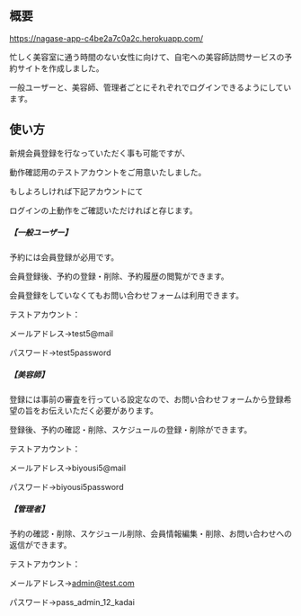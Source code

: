 
## 概要
https://nagase-app-c4be2a7c0a2c.herokuapp.com/

忙しく美容室に通う時間のない女性に向けて、自宅への美容師訪問サービスの予約サイトを作成しました。

一般ユーザーと、美容師、管理者ごとにそれぞれでログインできるようにしています。


## 使い方

新規会員登録を行なっていただく事も可能ですが、

動作確認用のテストアカウントをご用意いたしました。

もしよろしければ下記アカウントにて

ログインの上動作をご確認いただければと存じます。


##### 【一般ユーザー】

予約には会員登録が必用です。

会員登録後、予約の登録・削除、予約履歴の閲覧ができます。

会員登録をしていなくてもお問い合わせフォームは利用できます。

テストアカウント：

メールアドレス→test5@mail

パスワード→test5password

##### 【美容師】

登録には事前の審査を行っている設定なので、お問い合わせフォームから登録希望の旨をお伝えいただく必要があります。

登録後、予約の確認・削除、スケジュールの登録・削除ができます。

テストアカウント：

メールアドレス→biyousi5@mail

パスワード→biyousi5password

##### 【管理者】

予約の確認・削除、スケジュール削除、会員情報編集・削除、お問い合わせへの返信ができます。

テストアカウント：

メールアドレス→admin@test.com

パスワード→pass_admin_12_kadai
